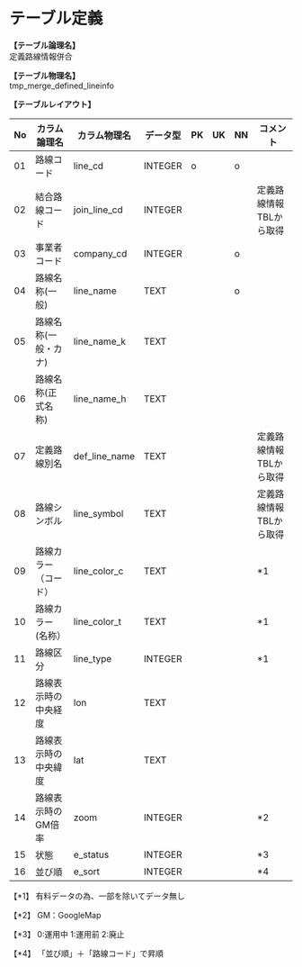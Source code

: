 # テーブル定義

**【テーブル論理名】**  
定義路線情報併合

**【テーブル物理名】**  
tmp_merge_defined_lineinfo

**【テーブルレイアウト】**  

| No  |     カラム論理名     | カラム物理名  | データ型 | PK  | UK  | NN  |        コメント         |
| --- | -------------------- | ------------- | -------- | --- | --- | --- | ----------------------- |
| 01  | 路線コード           | line_cd       | INTEGER  | o   |     | o   |                         |
| 02  | 結合路線コード       | join_line_cd  | INTEGER  |     |     |     | 定義路線情報TBLから取得 |
| 03  | 事業者コード         | company_cd    | INTEGER  |     |     | o   |                         |
| 04  | 路線名称(一般)       | line_name     | TEXT     |     |     | o   |                         |
| 05  | 路線名称(一般・カナ) | line_name_k   | TEXT     |     |     |     |                         |
| 06  | 路線名称(正式名称)   | line_name_h   | TEXT     |     |     |     |                         |
| 07  | 定義路線別名         | def_line_name | TEXT     |     |     |     | 定義路線情報TBLから取得 |
| 08  | 路線シンボル         | line_symbol   | TEXT     |     |     |     | 定義路線情報TBLから取得 |
| 09  | 路線カラー（コード） | line_color_c  | TEXT     |     |     |     | *1                      |
| 10  | 路線カラー(名称）    | line_color_t  | TEXT     |     |     |     | *1                      |
| 11  | 路線区分             | line_type     | INTEGER  |     |     |     | *1                      |
| 12  | 路線表示時の中央経度 | lon           | TEXT     |     |     |     |                         |
| 13  | 路線表示時の中央緯度 | lat           | TEXT     |     |     |     |                         |
| 14  | 路線表示時のGM倍率   | zoom          | INTEGER  |     |     |     | *2                      |
| 15  | 状態                 | e_status      | INTEGER  |     |     |     | *3                      |
| 16  | 並び順               | e_sort        | INTEGER  |     |     |     | *4                      |


【*1】
有料データの為、一部を除いてデータ無し

【*2】
GM：GoogleMap

【*3】
0:運用中
1:運用前
2:廃止

【*4】
「並び順」＋「路線コード」で昇順

